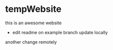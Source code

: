 # tempWebsite
 this is an awesome website
 * edit readme on example branch
 update locally
 
 
another change remotely

